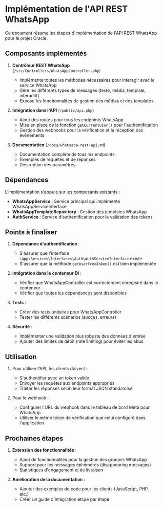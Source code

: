 # Implémentation de l'API REST WhatsApp

Ce document résume les étapes d'implémentation de l'API REST WhatsApp pour le projet Oracle.

## Composants implémentés

1. **Contrôleur REST WhatsApp** (`/src/Controllers/WhatsAppController.php`)
   - Implémente toutes les méthodes nécessaires pour interagir avec le service WhatsApp
   - Gère les différents types de messages (texte, média, template, interactif)
   - Expose les fonctionnalités de gestion des médias et des templates

2. **Intégration dans l'API** (`/public/api.php`)
   - Ajout des routes pour tous les endpoints WhatsApp
   - Mise en place de la fonction `getCurrentUser()` pour l'authentification
   - Gestion des webhooks pour la vérification et la réception des événements

3. **Documentation** (`/docs/whatsapp-rest-api.md`)
   - Documentation complète de tous les endpoints
   - Exemples de requêtes et de réponses
   - Description des paramètres

## Dépendances

L'implémentation s'appuie sur les composants existants :

- **WhatsAppService** : Service principal qui implémente WhatsAppServiceInterface
- **WhatsAppTemplateRepository** : Gestion des templates WhatsApp
- **AuthService** : Service d'authentification pour la validation des tokens

## Points à finaliser

1. **Dépendance d'authentification** :
   - S'assurer que l'interface `\App\Services\Interfaces\Auth\AuthServiceInterface` existe
   - S'assurer que la méthode `getUserFromToken()` est bien implémentée

2. **Intégration dans le conteneur DI** :
   - Vérifier que WhatsAppController est correctement enregistré dans le conteneur
   - Vérifier que toutes les dépendances sont disponibles

3. **Tests** :
   - Créer des tests unitaires pour WhatsAppController
   - Tester les différents scénarios (succès, erreurs)

4. **Sécurité** :
   - Implémenter une validation plus robuste des données d'entrée
   - Ajouter des limites de débit (rate limiting) pour éviter les abus

## Utilisation

1. Pour utiliser l'API, les clients doivent :
   - S'authentifier avec un token valide
   - Envoyer les requêtes aux endpoints appropriés
   - Traiter les réponses selon leur format JSON standardisé

2. Pour le webhook :
   - Configurer l'URL du webhook dans le tableau de bord Meta pour WhatsApp
   - Utiliser le même token de vérification que celui configuré dans l'application

## Prochaines étapes

1. **Extension des fonctionnalités** :
   - Ajout de fonctionnalités pour la gestion des groupes WhatsApp
   - Support pour les messages éphémères (disappearing messages)
   - Statistiques d'engagement et de livraison

2. **Amélioration de la documentation** :
   - Ajouter des exemples de code pour les clients (JavaScript, PHP, etc.)
   - Créer un guide d'intégration étape par étape